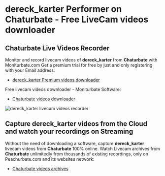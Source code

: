 # dereck_karter Performer on Chaturbate - Free LiveCam videos downloader

## Chaturbate Live Videos Recorder

Monitor and record livecam videos of **dereck_karter** from **Chaturbate** with Moniturbate.com
Get a premium trial for free by just and only registering with your Email address:
* [dereck_karter Premium videos downloader](https://moniturbate.com/request-demo-licence-key.html)

Free livecam videos downloader - Moniturbate Software:
* [Chaturbate videos downloader](https://moniturbate.com/moniturbate-download-software.html)

![dereck_karter livecam videos recorder](https://peachurnet.com/templates/moniturbate-software.png)


## Capture dereck_karter videos from the Cloud and watch your recordings on Streaming

Without the need of downloading a software, capture **dereck_karter** livecam videos from **Chaturbate** 100% online.
Watch Livecam archives from **Chaturbate** unlimitedly from thousands of existing recordings, only on Peachurbate.com and its websites network:
* [Chaturbate videos archives](https://peachurnet.com/)